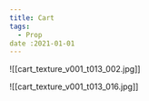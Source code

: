 ```yaml
---
title: Cart
tags:
  - Prop
date :2021-01-01
---
```

![[cart_texture_v001_t013_002.jpg]]

![[cart_texture_v001_t013_016.jpg]]
